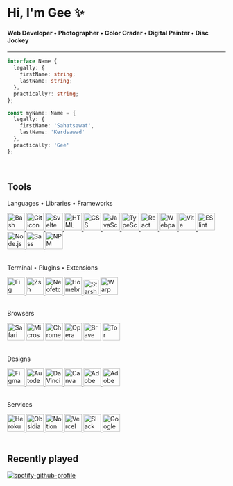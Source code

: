 # Hi, I'm Gee ✨

#### Web Developer • Photographer • Color Grader • Digital Painter • Disc Jockey

---

```TypeScript
interface Name {
  legally: {
    firstName: string;
    lastName: string;
  },
  practically?: string;
};

const myName: Name = {
  legally: {
    firstName: 'Sahatsawat',
    lastName: 'Kerdsawad'
  },
  practically: 'Gee'
};
```

<br>

## Tools

Languages • Libraries • Frameworks

<div>
  <a 
    href="https://support.apple.com/guide/terminal/welcome/mac"
    target="_blank">
      <img 
        title="Bash" alt="Bash icon"
        height="40" width="40"
        src="https://cdn.jsdelivr.net/gh/devicons/devicon/icons/bash/bash-original.svg" />
  </a>
  <a 
    href="https://git-scm.com/about"
    target="_blank">
      <img 
        title="Git" alt="Git icon"
        height="40" width="40" 
        src="https://cdn.jsdelivr.net/gh/devicons/devicon/icons/git/git-original.svg" />
  </a>
  <a
    href="https://svelte.dev/"
    target="_blank">
      <img
        title="Svelte" alt="Svelte icon"
        height="40" width="40"
        src="https://cdn.jsdelivr.net/gh/devicons/devicon/icons/svelte/svelte-original.svg" />
  </a>
  <a
    href="https://developer.mozilla.org/en-US/docs/Web/HTML"
    target="_blank">
      <img
        title="HTML" alt="HTML icon"
        height="40" width="40"
        src="https://cdn.jsdelivr.net/gh/devicons/devicon/icons/html5/html5-plain.svg" />
  </a>
  <a
    href="https://developer.mozilla.org/en-US/docs/Web/CSS"
    target="_blank">
      <img
        title="CSS" alt="CSS icon"
        height="40" width="40" 
        src="https://cdn.jsdelivr.net/gh/devicons/devicon/icons/css3/css3-plain.svg" />
  </a>
  <a
    href="https://developer.mozilla.org/en-US/docs/Web/JavaScript"
    target="_blank">
      <img
        title="JavaScript" alt="JavaScript icon"
        height="40" width="40" 
        src="https://cdn.jsdelivr.net/gh/devicons/devicon/icons/javascript/javascript-plain.svg" />
  </a>
  <a
    href="https://www.typescriptlang.org/"
    target="_blank">
      <img
        title="TypeScript" alt="TypeScript icon"
        height="40" width="40"
        src="https://cdn.jsdelivr.net/gh/devicons/devicon/icons/typescript/typescript-plain.svg" />
  </a>
  <a
    href="https://reactjs.org/"
    target="_blank">
      <img 
        title="React" alt="React icon"
        height="40" width="40" 
        src="https://cdn.jsdelivr.net/gh/devicons/devicon/icons/react/react-original.svg" />
  </a>
  <a
    href="https://webpack.js.org/"
    target="_blank">
      <img
        title="Webpack" alt="Webpack icon"
        height="40" width="40"
        src="https://cdn.jsdelivr.net/gh/devicons/devicon/icons/webpack/webpack-original.svg" />
  </a>
  <a
    href="https://vitejs.dev/"
    target="_blank">
      <img
        title="Vite" alt="Vite icon"
        height="40" width="40"
        src="https://api-frameworks.vercel.sh/framework-logos/vite.svg" />
  </a>
  <a
    href="https://eslint.org/"
    target="_blank">
      <img
        title="ESlint" alt="ESlint icon"
        height="40" width="40"
        src="https://cdn.jsdelivr.net/gh/devicons/devicon/icons/eslint/eslint-original.svg" />
  </a>
  <a
    href="https://nodejs.org/en/about/"
    target="_blank">
      <img
        title="Node.js" alt="Node.js icon"
        height="40" width="40" 
        src="https://cdn.jsdelivr.net/gh/devicons/devicon/icons/nodejs/nodejs-original.svg" />
  </a>
  <a
    href="https://sass-lang.com/"
    target="_blank">
      <img
        title="Sass" alt="Sass icon"
        height="40" width="40"
        src="https://cdn.jsdelivr.net/gh/devicons/devicon/icons/sass/sass-original.svg" />
  </a>
  <a
    href="https://www.npmjs.com/"
    target="_blank">
      <img
        title="NPM" alt="NPM icon"
        height="40" width="40" 
        src="https://cdn.jsdelivr.net/gh/devicons/devicon/icons/npm/npm-original-wordmark.svg" />
  </a>
</div>
<br>

Terminal • Plugins • Extensions

<div>
  <a 
    href="https://fig.io/"
    target="_blank">
      <img 
        title="Fig" alt="Fig icon"
        height="40" width="40"
        src="https://avatars.githubusercontent.com/u/68212401?s=200&v=4" />
  </a>
  <a 
    href="https://support.apple.com/en-us/HT208050"
    target="_blank">
      <img 
        title="Zsh" alt="Zsh icon"
        height="40" width="40"
        src="https://agaric.coop/sites/default/files/2019-04/Terminalicon2.png" />
  </a>
  <a 
    href="https://github.com/dylanaraps/neofetch"
    target="_blank">
      <img 
        title="Neofetch" alt="Neofetch icon"
        height="40" width="40"
        src="https://icon-library.com/images/icon-linux/icon-linux-8.jpg" />
  </a>
  <a 
    href="https://github.com/homebrew/"
    target="_blank">
      <img 
        title="Homebrew" alt="Homebrew icon"
        height="40" width="40"
        src="https://avatars.githubusercontent.com/u/1503512?s=200&v=4" />
  </a>
  <a 
    href="https://starship.rs/"
    target="_blank">
      <img 
        title="Starship" alt="Starship icon"
        height="35" width="35"
        src="https://starship.rs/icon.png" />
  </a>
  <a 
    href="https://www.warp.dev/"
    target="_blank">
      <img 
        title="Warp" alt="Warp Terminal icon"
        height="40" width="40"
        src="https://cdn.hackernoon.com/images/k8BF5t8U11R5my0bz3n6LRmj7sN2-2x93fk2.png" />
  </a>
</div>
<br>

Browsers

<div>
  <a
    href="https://developer.apple.com/safari/technology-preview/"
    target="_blank">
      <img 
        title="Safari" alt="Safari browser icon"
        height="40" width="40" 
        src="https://cdn.jsdelivr.net/gh/devicons/devicon/icons/safari/safari-original.svg" />
  </a>
  <a
    href="https://www.microsoft.com/en-us/edge"
    target="_blank">
      <img 
        title="Edge" alt="Microsoft Edge browser icon"
        height="40" width="40"
        src="https://www.svgrepo.com/show/378791/edge.svg" />
  </a>
  <a
    href="https://www.google.com/chrome/dev/"
    target="_blank">
      <img 
        title="Chrome" alt="Chrome browser icon"
        height="40" width="40" 
        src="https://cdn.jsdelivr.net/gh/devicons/devicon/icons/chrome/chrome-original.svg" />
  </a>
  <a
    href="https://www.opera.com/"
    target="_blank">
      <img 
        title="Opera" alt="Opera browser icon"
        height="40" width="40"
        src="https://cdn.jsdelivr.net/gh/devicons/devicon/icons/opera/opera-original.svg" />
  </a>
  <a
    href="https://brave.com/"
    target="_blank">
      <img 
        title="Brave" alt="Brave browser icon"
        height="40" width="40"
        src="https://www.svgrepo.com/show/378778/brave.svg" />
  </a>
  <a
    href="https://www.torproject.org/"
    target="_blank">
      <img 
        title="Tor" alt="Tor browser icon"
        height="40" width="40"
        src="https://upload.wikimedia.org/wikipedia/commons/c/c9/Tor_Browser_icon.svg" />
  </a>
</div>
<br>

Designs

<div>
  <a
    href="https://www.figma.com/"
    target="_blank">
      <img title="Figma" alt="Figma icon"
      height="40" width="40"
      src="https://cdn.jsdelivr.net/gh/devicons/devicon/icons/figma/figma-original.svg" />
  </a>
  <a
    href="https://www.sketchbook.com/"
    target="_blank">
      <img title="Autodesk Sketchbook" alt="Autodesk Sketchbook icon"
      height="40" width="40" 
      src="https://images.squarespace-cdn.com/content/v1/5fb0aea913eba3050d739796/1605414815712-1NCQFW8FON7JSSG9AWFE/sb_icon.c56b2ca.png?format=1500w" />
  </a>
  <a
    href="https://www.blackmagicdesign.com/products/davinciresolve/"
    target="_blank">
      <img title="DaVinci Resolve" alt="DaVinci Resolve icon"
      height="40" width="40" 
      src="https://upload.wikimedia.org/wikipedia/commons/9/90/DaVinci_Resolve_17_logo.svg" />
  </a>
  <a
    href="https://www.canva.com/"
    target="_blank">
      <img title="Canva" alt="Canva icon"
      height="40" width="40" 
      src="https://cdn.jsdelivr.net/gh/devicons/devicon/icons/canva/canva-original.svg" />
  </a>
  <a
    href="https://www.adobe.com/products/photoshop-lightroom-classic.html"
    target="_blank">
      <img title="Adobe Lightroom Classic" alt="Adobe Lightroom Classic icon"
      height="40" width="40" 
      src="https://upload.wikimedia.org/wikipedia/commons/5/56/Adobe_Photoshop_Lightroom_Classic_CC_icon.svg" />
  </a>
  <a
    href="https://lightroom.adobe.com/"
    target="_blank">
      <img title="Adobe Lightroom" alt="Adobe Lightroom icon"
      height="40" width="40" 
      src="https://upload.wikimedia.org/wikipedia/commons/b/b6/Adobe_Photoshop_Lightroom_CC_logo.svg" />
  </a>
</div>
<br>

Services

<div>
  <a
    href="https://www.heroku.com/"
    target="_blank">
      <img title="Heroku" alt="Heroku icon"
      height="40" width="40" 
      src="https://cdn.jsdelivr.net/gh/devicons/devicon/icons/heroku/heroku-plain.svg" />
  </a>
  <a
    href="https://obsidian.md/"
    target="_blank">
      <img title="Obsidian" alt="Obsidian icon"
      height="40" width="40"
      src="https://play-lh.googleusercontent.com/McJwuNc1Gbs8-XrPCH77Ar-qZMGujN6L0_zb_jv_0oBe2vwnmIboESQjPsTSu1uINbg=w240-h480-rw" />
  </a>
  <a
    href="https://www.notion.so/"
    target="_blank">
      <img title="Notion" alt="Notion icon"
      height="40" width="40"
      src="https://upload.wikimedia.org/wikipedia/commons/thumb/e/e9/Notion-logo.svg/2048px-Notion-logo.svg.png" />
  </a>
  <a
    href="https://vercel.com/"
    target="_blank">
      <img title="Vercel" alt="Vercel icon"
      height="40" width="40"
      src="https://karmanivero.us/assets/images/logo-vercel.png" />
  </a>
  <a
    href="https://slack.com/"
    target="_blank">
      <img title="Slack" alt="Slack icon"
      height="40" width="40"
      src="https://cdn.jsdelivr.net/gh/devicons/devicon/icons/slack/slack-original.svg" />
  </a>
  <a
    href="https://cloud.google.com/"
    target="_blank">
      <img title="Google Cloud" alt="Google Cloud icon"
      height="40" width="40"
      src="https://cdn.jsdelivr.net/gh/devicons/devicon/icons/googlecloud/googlecloud-original.svg" />
  </a>
</div>
<br>

## Recently played

[![spotify-github-profile](https://spotify-github-profile.vercel.app/api/view?uid=22dcwglm3hf3ocwavusfjj6fi&cover_image=true&theme=natemoo-re&show_offline=false&background_color=121212&interchange=true&bar_color=53b14f&bar_color_cover=false)](https://spotify-github-profile.vercel.app/api/view?uid=22dcwglm3hf3ocwavusfjj6fi&redirect=true)

